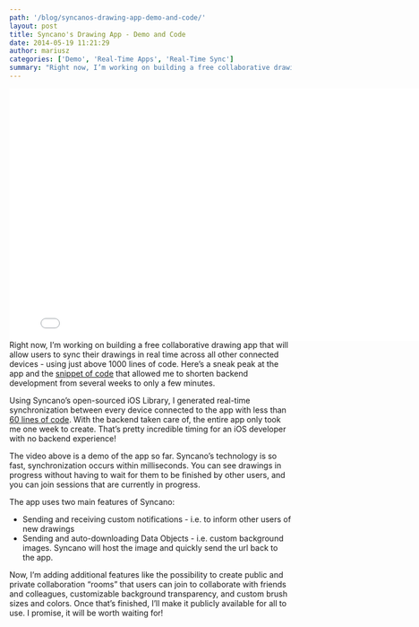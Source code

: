 ```yaml
---
path: '/blog/syncanos-drawing-app-demo-and-code/'
layout: post
title: Syncano's Drawing App - Demo and Code
date: 2014-05-19 11:21:29
author: mariusz
categories: ['Demo', 'Real-Time Apps', 'Real-Time Sync']
summary: "Right now, I’m working on building a free collaborative drawing app that will allow users to sync their drawings in real time across all other connected devices – using just above 1000 lines of code. Here’s a sneak peak at the app and the snippet of code that allowed me to shorten backend development from several weeks to only a few minutes."
---
```

<iframe src="//player.vimeo.com/video/95049187?wmode=transparent" frameborder="0" webkitallowfullscreen="" mozallowfullscreen="" allowfullscreen="" data-aspectratio="0.562" style="width: 800px; height: 449.6px; opacity: 1; visibility: visible;"></iframe>
Right now, I’m working on building a free collaborative drawing app that will allow users to sync their drawings in real time across all other connected devices - using just above 1000 lines of code. Here’s a sneak peak at the app and the <a href="https://gist.github.com/mkucharz/b6d3161b74b000d807c8">snippet of code</a> that allowed me to shorten backend development from several weeks to only a few minutes.<!--more-->

Using Syncano’s open-sourced iOS Library, I generated real-time synchronization between every device connected to the app with less than <a href="https://gist.github.com/mkucharz/b6d3161b74b000d807c8">60 lines of code</a>. With the backend taken care of, the entire app only took me one week to create. That’s pretty incredible timing for an iOS developer with no backend experience!

The video above is a demo of the app so far. Syncano’s technology is so fast, synchronization occurs within milliseconds. You can see drawings in progress without having to wait for them to be finished by other users, and you can join sessions that are currently in progress.

The app uses two main features of Syncano:
<ul>
	<li>Sending and receiving custom notifications - i.e. to inform other users of new drawings</li>
	<li>Sending and auto-downloading Data Objects - i.e. custom background images. Syncano will host the image and quickly send the url back to the app.</li>
</ul>
Now, I’m adding additional features like the possibility to create public and private collaboration “rooms” that users can join to collaborate with friends and colleagues, customizable background transparency, and custom brush sizes and colors. Once that’s finished, I’ll make it publicly available for all to use. I promise, it will be worth waiting for!